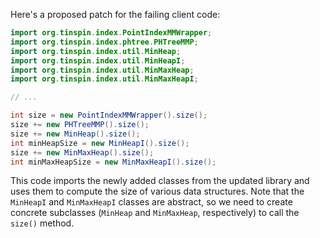 Here's a proposed patch for the failing client code:
```java
import org.tinspin.index.PointIndexMMWrapper;
import org.tinspin.index.phtree.PHTreeMMP;
import org.tinspin.index.util.MinHeap;
import org.tinspin.index.util.MinHeapI;
import org.tinspin.index.util.MinMaxHeap;
import org.tinspin.index.util.MinMaxHeapI;

// ...

int size = new PointIndexMMWrapper().size();
size += new PHTreeMMP().size();
size += new MinHeap().size();
int minHeapSize = new MinHeapI().size();
size += new MinMaxHeap().size();
int minMaxHeapSize = new MinMaxHeapI().size();
```
This code imports the newly added classes from the updated library and uses them to compute the size of various data structures. Note that the `MinHeapI` and `MinMaxHeapI` classes are abstract, so we need to create concrete subclasses (`MinHeap` and `MinMaxHeap`, respectively) to call the `size()` method.